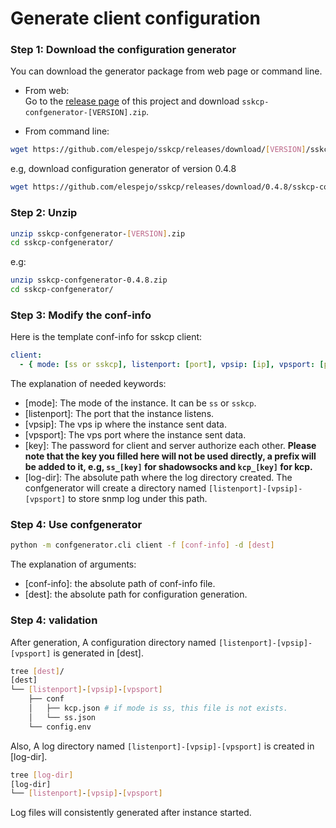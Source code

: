# Generate client configuration

### Step 1: Download the configuration generator
You can download the generator package from web page or command line.

* From web:  
    Go to the [release page](https://github.com/elespejo/sskcp/releases) of this project and download `sskcp-confgenerator-[VERSION].zip`.

* From command line:  
```bash
wget https://github.com/elespejo/sskcp/releases/download/[VERSION]/sskcp-confgenerator-[VERSION].zip
```
e.g, download configuration generator of version 0.4.8
```bash
wget https://github.com/elespejo/sskcp/releases/download/0.4.8/sskcp-confgenerator-0.4.8.zip
```

### Step 2: Unzip
```bash
unzip sskcp-confgenerator-[VERSION].zip
cd sskcp-confgenerator/
```
e.g:
```bash
unzip sskcp-confgenerator-0.4.8.zip
cd sskcp-confgenerator/
```

### Step 3: Modify the conf-info

Here is the template conf-info for sskcp client:
```yaml
client:
  - { mode: [ss or sskcp], listenport: [port], vpsip: [ip], vpsport: [port], key: [key], log-dir: [path] }
```
The explanation of needed keywords:
* [mode]: The mode of the instance. It can be `ss` or `sskcp`.
* [listenport]: The port that the instance listens.
* [vpsip]: The vps ip where the instance sent data. 
* [vpsport]: The vps port where the instance sent data.
* [key]: The password for client and server authorize each other. **Please note that the key you filled here will not be used directly, a prefix will be added to it, e.g, `ss_[key]` for shadowsocks and `kcp_[key]` for kcp.**
* [log-dir]: The absolute path where the log directory created. The confgenerator will create a directory named `[listenport]-[vpsip]-[vpsport]` to store snmp log under this path.

### Step 4: Use confgenerator

```bash
python -m confgenerator.cli client -f [conf-info] -d [dest]
```
The explanation of arguments:
* [conf-info]: the absolute path of conf-info file.
* [dest]: the absolute path for configuration generation.

### Step 4: validation

After generation, A configuration directory named `[listenport]-[vpsip]-[vpsport]` is generated in [dest].
```bash
tree [dest]/
[dest]
└── [listenport]-[vpsip]-[vpsport]
    ├── conf
    │   ├── kcp.json # if mode is ss, this file is not exists.
    │   └── ss.json 
    └── config.env
```
Also, A log directory named `[listenport]-[vpsip]-[vpsport]` is created in [log-dir].
```bash
tree [log-dir]
[log-dir]
└── [listenport]-[vpsip]-[vpsport]
``` 
Log files will consistently generated after instance started.
